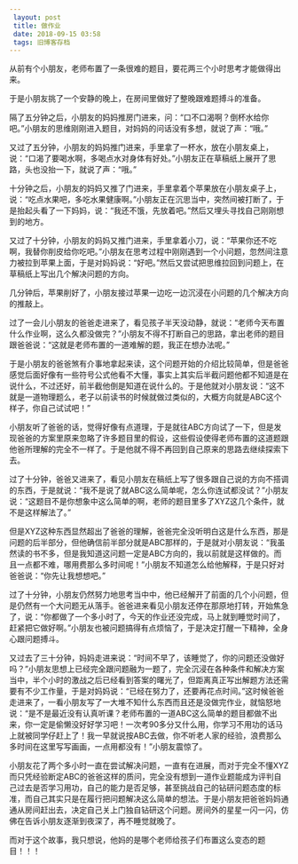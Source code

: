 ```yaml
---
 layout: post
 title: 做作业
 date: 2018-09-15 03:58
 tags: 旧博客存档
---
```

从前有个小朋友，老师布置了一条很难的题目，要花两三个小时思考才能做得出来。

  

于是小朋友挑了一个安静的晚上，在房间里做好了整晚跟难题搏斗的准备。

  

隔了五分钟之后，小朋友的妈妈推房门进来，问：“口不口渴啊？倒杯水给你吧。”小朋友的思维刚刚进入题目，对妈妈的问话没有多想，就说了声：“哦。”

  

又过了五分钟，小朋友的妈妈推门进来，手里拿了一杯水，放在小朋友桌上，说：“口渴了要喝水啊，多喝点水对身体有好处。”小朋友正在草稿纸上展开了思路，头也没抬一下，就说了声：“哦。”

  

十分钟之后，小朋友的妈妈又推了门进来，手里拿着个苹果放在小朋友桌子上，说：“吃点水果吧，多吃水果健康啊。”小朋友正在沉思当中，突然间被打断了，于是抬起头看了一下妈妈，说：“我还不饿，先放着吧。”然后又埋头寻找自己刚刚想到的地方。

  

又过了十分钟，小朋友的妈妈又推门进来，手里拿着小刀，说：“苹果你还不吃啊，我替你削皮给你吃吧。”小朋友在思考过程中刚刚遇到一个小问题，忽然间注意力被拉到苹果上面，于是对妈妈说：“好吧。”然后又尝试把思维拉回到问题上，在草稿纸上写出几个解决问题的方向。

  

几分钟后，苹果削好了，小朋友接过苹果一边吃一边沉浸在小问题的几个解决方向的推敲上。

  

过了一会儿小朋友的爸爸走进来了，看见孩子半天没动静，就说：“老师今天布置什么作业啊，这么久都没做完？”小朋友不得不打断自己的思路，拿出老师的题目跟爸爸说：“这就是老师布置的一道难解的题，我正在想办法呢。”

  

于是小朋友的爸爸煞有介事地拿起来读，这个问题开始的介绍比较简单，但是爸爸感觉后面好像有一些符号公式他看不大懂，事实上其实后半截问题他都不知道是在说什么，不过还好，前半截他倒是知道在说什么的。于是他就对小朋友说：“这不就是一道物理题么，老子以前读书的时候就做过类似的，大概方向就是ABC这个样子，你自己试试吧！”

  

小朋友听了爸爸的话，觉得好像有点道理，于是就往ABC方向试了一下，但是发现爸爸的方案里原来忽略了许多题目里的假设，这些假设使得老师布置的这道题跟他爸所理解的完全不一样了。于是他就不得不再回到自己原来的思路去继续探索下去。

  

过了十分钟，爸爸又进来了，看见小朋友在稿纸上写了很多跟自己说的方向不搭调的东西，于是就说：“我不是说了就ABC这么简单呢，怎么你连试都没试？”小朋友说：“这题目不是你想象中这么简单的啊，老师的题目里多了XYZ这几个条件，就不是这样解法了。”

  

但是XYZ这种东西显然超出了爸爸的理解，爸爸完全没听明白这是什么东西，那是问题的后半部分，但他确信前半部分就是ABC那样的，于是就对小朋友说：“我虽然读的书不多，但是我知道这问题一定是ABC方向的，我以前就是这样做的。而且一点都不难，哪用费那么多时间呢！”小朋友不知道怎么给他解释，于是只好对爸爸说：“你先让我想想吧。”

  

过了十分钟，小朋友仍然努力地思考当中中，他已经解开了前面的几个小问题，但是仍然有一个大问题无从落手。爸爸进来看见小朋友还停在那原地打转，开始焦急了，说：“你都做了一个多小时了，今天的作业还没完成，马上就到睡觉时间了，赶紧把它做好啊。”小朋友也被问题搞得有点烦恼了，于是决定打醒一下精神，全身心跟问题搏斗。

  

又过去了三十分钟，妈妈走进来说：“时间不早了，该睡觉了，你的问题还没做好吗？”小朋友思想上已经完全跟问题融为一题了，完全沉浸在各种条件和解决方案当中，半个小时的激战之后已经看到答案的曙光了，但距离真正写出解题方法还需要有不少工作量，于是对妈妈说：“已经在努力了，还要再花点时间。”这时候爸爸走进来了，一看小朋友写了一大堆不知什么东西而且还是没做完作业，就恼怒地说：“是不是最近没有认真听课？老师布置的一道ABC这么简单的题目都做不出来，你一定是偷懒没好好学习吧！一次考90多分又什么用，你学习不用功的话马上就被同学仔赶上了！我一早就说按ABC去做，你不听老人家的经验，浪费那么多时间在这里写写画画，一点用都没有！”小朋友震惊了。

  

小朋友花了两个多小时一直在尝试解决问题，一直有在进展，而对于完全不懂XYZ而只凭经验断定ABC的爸爸这样的质问，完全没有想到一道作业题能成为评判自己过去是否学习用功，自己的能力是否足够，甚至挑战自己的钻研问题态度的标准，而自己其实只是在履行把问题解决这么简单的想法。于是小朋友把爸爸妈妈通通从房间赶出去，决定自己关上门独自钻研这个问题。房间外的星星一闪一闪，仿佛在告诉小朋友逐渐到夜深了，再不睡觉就晚了。

  

  

而对于这个故事，我只想说，他妈的是哪个老师给孩子们布置这么变态的题目！！！

